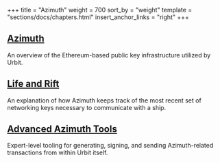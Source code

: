 +++
title = "Azimuth"
weight = 700
sort_by = "weight"
template = "sections/docs/chapters.html"
insert_anchor_links = "right"
+++


## [Azimuth](@/docs/azimuth/azimuth.md)

An overview of the Ethereum-based public key infrastructure utilized by Urbit.

## [Life and Rift](@/docs/azimuth/azimuth.md)

An explanation of how Azimuth keeps track of the most recent set of networking
keys necessary to communicate with a ship.

## [Advanced Azimuth Tools](@/docs/azimuth/advanced-azimuth-tools.md)

Expert-level tooling for generating, signing, and sending Azimuth-related
transactions from within Urbit itself.
